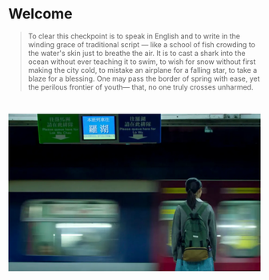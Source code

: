 
# Welcome

> To clear this checkpoint is to speak in English and to write in the winding grace of traditional script — like a school of fish crowding to the water's skin just to breathe the air.
It is to cast a shark into the ocean without ever teaching it to swim, to wish for snow without first making the city cold, to mistake an airplane for a falling star, to take a blaze for a blessing.
One may pass the border of spring with ease, yet the perilous frontier of youth— that, no one truly crosses unharmed.

<br>

![Stills from the movie "The Crossing"](../assets/pic/thecrossing.webp)
